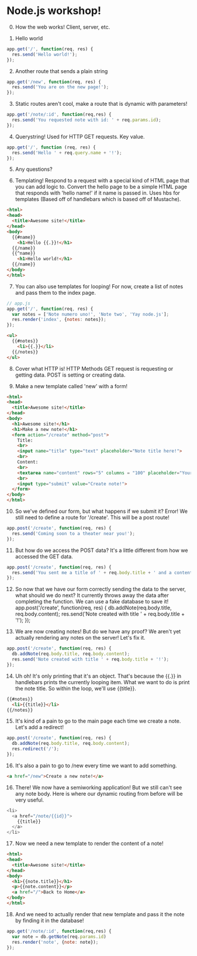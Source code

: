 # Node.js workshop!

0.  How the web works!
Client, server, etc.

1. Hello world
```javascript
app.get('/', function(req, res) {
  res.send('Hello world!');
});
```

2. Another route that sends a plain string
```javascript
app.get('/new', function(req, res) {
  res.send('You are on the new page!');
});
```

3. Static routes aren't cool, make a route that is dynamic with parameters!
```javascript
app.get('/note/:id', function(req,res) {
  res.send('You requested note with id: ' + req.params.id);
});
```

4. Querystring!  Used for HTTP GET requests.  Key value.
```javascript
app.get('/', function (req, res) {
  res.send('Hello ' + req.query.name + '!');
});
```

5.  Any questions?


6.  Templating!  Respond to a request with a special kind of HTML page that you can add logic to.  Convert the hello page to be a simple HTML page that responds with 'hello name!' if it name is passed in.  Uses hbs for templates (Based off of handlebars which is based off of Mustache).
```html
<html>
<head>
  <title>Awesome site!</title>
</head>
<body>
  {{#name}}
    <h1>Hello {{.}}!</h1>
  {{/name}}
  {{^name}}
    <h1>Hello world!</h1>
  {{/name}}
</body>
</html>
```

7.  You can also use templates for looping!  For now, create a list of notes and pass them to the index page.
```javascript
// app.js
app.get('/', function(req, res) {
  var notes = ['Note numero uno!', 'Note two', 'Yay node.js'];
  res.render('index', {notes: notes});
});
```
```html
<ul>
  {{#notes}}
    <li>{{.}}</li>
  {{/notes}}
</ul>
```

8.  Cover what HTTP is!
HTTP Methods
GET request is requesting or getting data.
POST is setting or creating data.

9.  Make a new template called 'new' with a form!
```html
<html>
<head>
  <title>Awesome site!</title>
</head>
<body>
  <h1>Awesome site!</h1>
  <h1>Make a new note!</h1>
  <form action="/create" method="post">
    Title:
    <br>
    <input name="title" type="text" placeholder="Note title here!">
    <br>
    Content: 
    <br>
    <textarea name="content" rows="5" columns = "100" placeholder="Your content here!"></textarea>
    <br>
    <input type="submit" value="Create note!">
  </form>
</body>
</html>
```

10.  So we've defined our form, but what happens if we submit it?  Error! We still need to define a route for '/create'.  This will be a post route!
```javascript
app.post('/create', function(req, res) {
  res.send('Coming soon to a theater near you!');
});
```

11. But how do we access the POST data?  It's a little different from how we accessed the GET data.
```javascript
app.post('/create', function(req, res) {
  res.send('You sent me a title of ' + req.body.title + ' and a content of ' + req.body.content + '.');
});
```

12.  So now that we have our form correctly sending the data to the server, what should we do next?  It currently throws away the data after completing the function.  We can use a fake database to save it!
app.post('/create', function(req, res) {
  db.addNote(req.body.title, req.body.content);
  res.send('Note created with title ' + req.body.title + '!');
});

13. We are now creating notes!  But do we have any proof?  We aren't yet actually rendering any notes on the server!  Let's fix it.
```javascript
app.post('/create', function(req, res) {
  db.addNote(req.body.title, req.body.content);
  res.send('Note created with title ' + req.body.title + '!');
});
```

14.  Uh oh!  It's only printing that it's an object.  That's because the {{.}} in handlebars prints the currently looping item.  What we want to do is print the note title.  So within the loop, we'll use {{title}}.
```html
{{#notes}}
  <li>{{title}}</li>
{{/notes}}
```

15.  It's kind of a pain to go to the main page each time we create a note.  Let's add a redirect!
```javascript
app.post('/create', function(req, res) {
  db.addNote(req.body.title, req.body.content);
  res.redirect('/');
});
```

16.  It's also a pain to go to /new every time we want to add something.
```html
<a href="/new">Create a new note!</a>
```

16.  There!  We now have a semiworking application!  But we still can't see any note body.  Here is where our dynamic routing from before will be very useful.
```javascript
<li>
  <a href="/note/{{id}}">
    {{title}}
  </a>
</li>
```

17.  Now we need a new template to render the content of a note!
```html
<html>
<head>
  <title>Awesome site!</title>
</head>
<body>
  <h1>{{note.title}}</h1>
  <p>{{note.content}}</p>
  <a href="/">Back to Home</a>
</body>
</html>
```

18.  And we need to actually render that new template and pass it the note by finding it in the database!
```javascript
app.get('/note/:id', function(req,res) {
  var note = db.getNote(req.params.id)
  res.render('note', {note: note});
});
```




